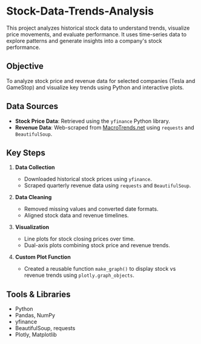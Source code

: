 # Stock-Data-Trends-Analysis

This project analyzes historical stock data to understand trends, visualize price movements, and evaluate performance. It uses time-series data to explore patterns and generate insights into a company's stock performance.

## Objective

To analyze stock price and revenue data for selected companies (Tesla and GameStop) and visualize key trends using Python and interactive plots.

## Data Sources

* **Stock Price Data**: Retrieved using the `yfinance` Python library.
* **Revenue Data**: Web-scraped from [MacroTrends.net](https://www.macrotrends.net/) using `requests` and `BeautifulSoup`.

## Key Steps

1. **Data Collection**

   * Downloaded historical stock prices using `yfinance`.
   * Scraped quarterly revenue data using `requests` and `BeautifulSoup`.

2. **Data Cleaning**

   * Removed missing values and converted date formats.
   * Aligned stock data and revenue timelines.

3. **Visualization**

   * Line plots for stock closing prices over time.
   * Dual-axis plots combining stock price and revenue trends.

4. **Custom Plot Function**

   * Created a reusable function `make_graph()` to display stock vs revenue trends using `plotly.graph_objects`.

## Tools & Libraries

* Python
* Pandas, NumPy
* yfinance
* BeautifulSoup, requests
* Plotly, Matplotlib
